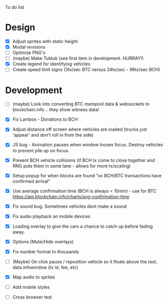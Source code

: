 To do list

Design
===

- [X] Adjust sprites with static height
- [X] Modal revisions
- [ ] Optimize PNG's
- [ ] (maybe) Make Tuktuk (see first item in development. HURRAY!)
- [X] Create legend for identifying vehicles
- [ ] Create speed limit signs (3tx/sec BTC versus 24tx/sec - 96tx/sec BCH)

Development 
===

- [ ] (maybe) Look into converting BTC mempool data & websockets to blockchain.info... they show witness data!
- [X] Fix Lambos - Donations to BCH
- [X] Adjust distance off screen where vehicles are loaded (trucks just 'appear' and don't roll in from the side)
- [X] JS bug - Animation pauses when window looses focus. Destroy vehicles to prevent pile up on focus.
- [X] Prevent BCH vehicle collisions (if BCH tx come to close together and RNG puts them in same lane - allows for more tx/scaling)
- [X] Setup popup for when blocks are found "xx BCH/BTC transactions have confirmed arrival"
- [X] Use average confirmation time (BCH is always < 10min) - use for BTC https://api.blockchain.info/charts/avg-confirmation-time
- [X] Fix sound bug. Sometimes vehicles dont make a sound
- [X] Fix audio playback on mobile devices
- [X] Loading overlay to give the cars a chance to catch up before fading away.
- [X] Options (Mute/Hide overlays)
- [X] Fix number format to thousands
- [ ] (Maybe) On click pause / reposition vehicle so it floats above the rest, data infowindow (tx id, fee, etc)
- [X] Map audio to sprites
- [ ] Add mobile styles
- [ ] Cross browser test

